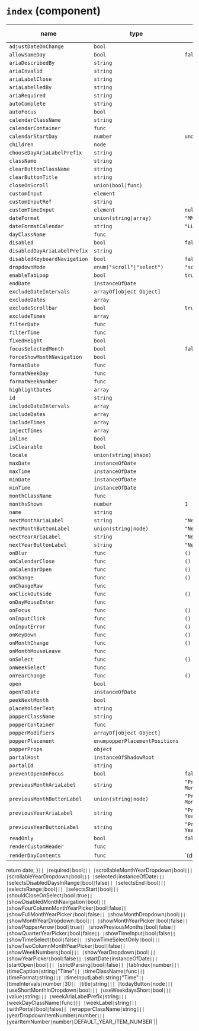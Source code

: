 # `index` (component)

| name                         | type                           | default value      | description |
| ---------------------------- | ------------------------------ | ------------------ | ----------- |
| `adjustDateOnChange`         | `bool`                         |                    |             |
| `allowSameDay`               | `bool`                         | `false`            |             |
| `ariaDescribedBy`            | `string`                       |                    |             |
| `ariaInvalid`                | `string`                       |                    |             |
| `ariaLabelClose`             | `string`                       |                    |             |
| `ariaLabelledBy`             | `string`                       |                    |             |
| `ariaRequired`               | `string`                       |                    |             |
| `autoComplete`               | `string`                       |                    |             |
| `autoFocus`                  | `bool`                         |                    |             |
| `calendarClassName`          | `string`                       |                    |             |
| `calendarContainer`          | `func`                         |                    |             |
| `calendarStartDay`           | `number`                       | `undefined`        |             |
| `children`                   | `node`                         |                    |             |
| `chooseDayAriaLabelPrefix`   | `string`                       |                    |             |
| `className`                  | `string`                       |                    |             |
| `clearButtonClassName`       | `string`                       |                    |             |
| `clearButtonTitle`           | `string`                       |                    |             |
| `closeOnScroll`              | `union(bool\|func)`            |                    |             |
| `customInput`                | `element`                      |                    |             |
| `customInputRef`             | `string`                       |                    |             |
| `customTimeInput`            | `element`                      | `null`             |             |
| `dateFormat`                 | `union(string\|array)`         | `"MM/dd/yyyy"`     |             |
| `dateFormatCalendar`         | `string`                       | `"LLLL yyyy"`      |             |
| `dayClassName`               | `func`                         |                    |             |
| `disabled`                   | `bool`                         | `false`            |             |
| `disabledDayAriaLabelPrefix` | `string`                       |                    |             |
| `disabledKeyboardNavigation` | `bool`                         | `false`            |             |
| `dropdownMode`               | `enum("scroll"\|"select")`     | `"scroll"`         |             |
| `enableTabLoop`              | `bool`                         | `true`             |             |
| `endDate`                    | `instanceOfDate`               |                    |             |
| `excludeDateIntervals`       | `arrayOf[object Object]`       |                    |             |
| `excludeDates`               | `array`                        |                    |             |
| `excludeScrollbar`           | `bool`                         | `true`             |             |
| `excludeTimes`               | `array`                        |                    |             |
| `filterDate`                 | `func`                         |                    |             |
| `filterTime`                 | `func`                         |                    |             |
| `fixedHeight`                | `bool`                         |                    |             |
| `focusSelectedMonth`         | `bool`                         | `false`            |             |
| `forceShowMonthNavigation`   | `bool`                         |                    |             |
| `formatDate`                 | `func`                         |                    |             |
| `formatWeekDay`              | `func`                         |                    |             |
| `formatWeekNumber`           | `func`                         |                    |             |
| `highlightDates`             | `array`                        |                    |             |
| `id`                         | `string`                       |                    |             |
| `includeDateIntervals`       | `array`                        |                    |             |
| `includeDates`               | `array`                        |                    |             |
| `includeTimes`               | `array`                        |                    |             |
| `injectTimes`                | `array`                        |                    |             |
| `inline`                     | `bool`                         |                    |             |
| `isClearable`                | `bool`                         |                    |             |
| `locale`                     | `union(string\|shape)`         |                    |             |
| `maxDate`                    | `instanceOfDate`               |                    |             |
| `maxTime`                    | `instanceOfDate`               |                    |             |
| `minDate`                    | `instanceOfDate`               |                    |             |
| `minTime`                    | `instanceOfDate`               |                    |             |
| `monthClassName`             | `func`                         |                    |             |
| `monthsShown`                | `number`                       | `1`                |             |
| `name`                       | `string`                       |                    |             |
| `nextMonthAriaLabel`         | `string`                       | `"Next Month"`     |             |
| `nextMonthButtonLabel`       | `union(string\|node)`          | `"Next Month"`     |             |
| `nextYearAriaLabel`          | `string`                       | `"Next Year"`      |             |
| `nextYearButtonLabel`        | `string`                       | `"Next Year"`      |             |
| `onBlur`                     | `func`                         | `() {}`            |             |
| `onCalendarClose`            | `func`                         | `() {}`            |             |
| `onCalendarOpen`             | `func`                         | `() {}`            |             |
| `onChange`                   | `func`                         | `() {}`            |             |
| `onChangeRaw`                | `func`                         |                    |             |
| `onClickOutside`             | `func`                         | `() {}`            |             |
| `onDayMouseEnter`            | `func`                         |                    |             |
| `onFocus`                    | `func`                         | `() {}`            |             |
| `onInputClick`               | `func`                         | `() {}`            |             |
| `onInputError`               | `func`                         | `() {}`            |             |
| `onKeyDown`                  | `func`                         | `() {}`            |             |
| `onMonthChange`              | `func`                         | `() {}`            |             |
| `onMonthMouseLeave`          | `func`                         |                    |             |
| `onSelect`                   | `func`                         | `() {}`            |             |
| `onWeekSelect`               | `func`                         |                    |             |
| `onYearChange`               | `func`                         | `() {}`            |             |
| `open`                       | `bool`                         |                    |             |
| `openToDate`                 | `instanceOfDate`               |                    |             |
| `peekNextMonth`              | `bool`                         |                    |             |
| `placeholderText`            | `string`                       |                    |             |
| `popperClassName`            | `string`                       |                    |             |
| `popperContainer`            | `func`                         |                    |             |
| `popperModifiers`            | `arrayOf[object Object]`       |                    |             |
| `popperPlacement`            | `enumpopperPlacementPositions` |                    |             |
| `popperProps`                | `object`                       |                    |             |
| `portalHost`                 | `instanceOfShadowRoot`         |                    |             |
| `portalId`                   | `string`                       |                    |             |
| `preventOpenOnFocus`         | `bool`                         | `false`            |             |
| `previousMonthAriaLabel`     | `string`                       | `"Previous Month"` |             |
| `previousMonthButtonLabel`   | `union(string\|node)`          | `"Previous Month"` |             |
| `previousYearAriaLabel`      | `string`                       | `"Previous Year"`  |             |
| `previousYearButtonLabel`    | `string`                       | `"Previous Year"`  |             |
| `readOnly`                   | `bool`                         | `false`            |             |
| `renderCustomHeader`         | `func`                         |                    |             |
| `renderDayContents`          | `func`                         | `(date) {          |

return date;
}`|| |`required`|`bool`||| |`scrollableMonthYearDropdown`|`bool`||| |`scrollableYearDropdown`|`bool`||| |`selected`|`instanceOfDate`||| |`selectsDisabledDaysInRange`|`bool`|`false`|| |`selectsEnd`|`bool`||| |`selectsRange`|`bool`||| |`selectsStart`|`bool`||| |`shouldCloseOnSelect`|`bool`|`true`|| |`showDisabledMonthNavigation`|`bool`||| |`showFourColumnMonthYearPicker`|`bool`|`false`|| |`showFullMonthYearPicker`|`bool`|`false`|| |`showMonthDropdown`|`bool`||| |`showMonthYearDropdown`|`bool`||| |`showMonthYearPicker`|`bool`|`false`|| |`showPopperArrow`|`bool`|`true`|| |`showPreviousMonths`|`bool`|`false`|| |`showQuarterYearPicker`|`bool`|`false`|| |`showTimeInput`|`bool`|`false`|| |`showTimeSelect`|`bool`|`false`|| |`showTimeSelectOnly`|`bool`||| |`showTwoColumnMonthYearPicker`|`bool`|`false`|| |`showWeekNumbers`|`bool`||| |`showYearDropdown`|`bool`||| |`showYearPicker`|`bool`|`false`|| |`startDate`|`instanceOfDate`||| |`startOpen`|`bool`||| |`strictParsing`|`bool`|`false`|| |`tabIndex`|`number`||| |`timeCaption`|`string`|`"Time"`|| |`timeClassName`|`func`||| |`timeFormat`|`string`||| |`timeInputLabel`|`string`|`"Time"`|| |`timeIntervals`|`number`|`30`|| |`title`|`string`||| |`todayButton`|`node`||| |`useShortMonthInDropdown`|`bool`||| |`useWeekdaysShort`|`bool`||| |`value`|`string`||| |`weekAriaLabelPrefix`|`string`||| |`weekDayClassName`|`func`||| |`weekLabel`|`string`||| |`withPortal`|`bool`|`false`|| |`wrapperClassName`|`string`||| |`yearDropdownItemNumber`|`number`||| |`yearItemNumber`|`number`|`DEFAULT_YEAR_ITEM_NUMBER`||
